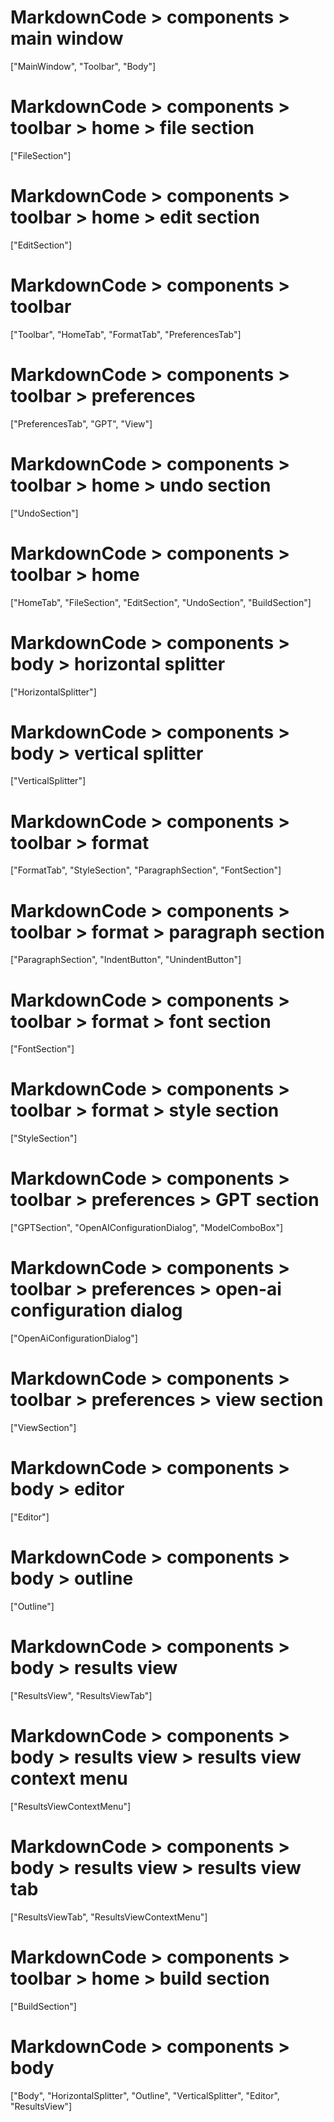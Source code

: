 # MarkdownCode > components > main window
["MainWindow", "Toolbar", "Body"]
# MarkdownCode > components > toolbar > home > file section
["FileSection"]
# MarkdownCode > components > toolbar > home > edit section
["EditSection"]
# MarkdownCode > components > toolbar
["Toolbar", "HomeTab", "FormatTab", "PreferencesTab"]

# MarkdownCode > components > toolbar > preferences
["PreferencesTab", "GPT", "View"]
# MarkdownCode > components > toolbar > home > undo section
["UndoSection"]
# MarkdownCode > components > toolbar > home
["HomeTab", "FileSection", "EditSection", "UndoSection", "BuildSection"]

# MarkdownCode > components > body > horizontal splitter
["HorizontalSplitter"]
# MarkdownCode > components > body > vertical splitter
["VerticalSplitter"]
# MarkdownCode > components > toolbar > format
["FormatTab", "StyleSection", "ParagraphSection", "FontSection"]
# MarkdownCode > components > toolbar > format > paragraph section
["ParagraphSection", "IndentButton", "UnindentButton"]
# MarkdownCode > components > toolbar > format > font section
["FontSection"]
# MarkdownCode > components > toolbar > format > style section
["StyleSection"]
# MarkdownCode > components > toolbar > preferences > GPT section
["GPTSection", "OpenAIConfigurationDialog", "ModelComboBox"]
# MarkdownCode > components > toolbar > preferences > open-ai configuration dialog
["OpenAiConfigurationDialog"]
# MarkdownCode > components > toolbar > preferences > view section
["ViewSection"]
# MarkdownCode > components > body > editor
["Editor"]
# MarkdownCode > components > body > outline
["Outline"]
# MarkdownCode > components > body > results view
["ResultsView", "ResultsViewTab"]
# MarkdownCode > components > body > results view > results view context menu
["ResultsViewContextMenu"]
# MarkdownCode > components > body > results view > results view tab
["ResultsViewTab", "ResultsViewContextMenu"]

# MarkdownCode > components > toolbar > home > build section
["BuildSection"]
# MarkdownCode > components > body
["Body", "HorizontalSplitter", "Outline", "VerticalSplitter", "Editor", "ResultsView"]
